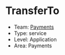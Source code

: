 # TransferTo
* Team: [Payments](./../teams/payments.md)
* Type: service
* Level: Application
* Area: Payments

